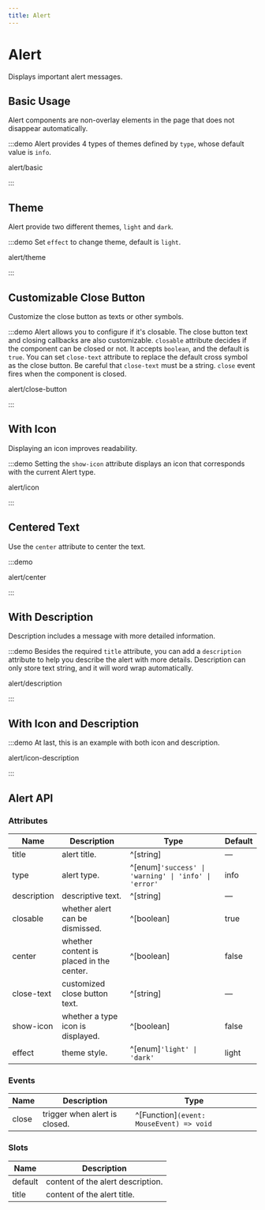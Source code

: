 ```yaml
---
title: Alert
---
```


# Alert

Displays important alert messages.

## Basic Usage

Alert components are non-overlay elements in the page that does not disappear automatically.

:::demo Alert provides 4 types of themes defined by `type`, whose default value is `info`.

alert/basic

:::

## Theme

Alert provide two different themes, `light` and `dark`.

:::demo Set `effect` to change theme, default is `light`.

alert/theme

:::

## Customizable Close Button

Customize the close button as texts or other symbols.

:::demo Alert allows you to configure if it's closable. The close button text and closing callbacks are also customizable. `closable` attribute decides if the component can be closed or not. It accepts `boolean`, and the default is `true`. You can set `close-text` attribute to replace the default cross symbol as the close button. Be careful that `close-text` must be a string. `close` event fires when the component is closed.

alert/close-button

:::

## With Icon

Displaying an icon improves readability.

:::demo Setting the `show-icon` attribute displays an icon that corresponds with the current Alert type.

alert/icon

:::

## Centered Text

Use the `center` attribute to center the text.

:::demo

alert/center

:::

## With Description

Description includes a message with more detailed information.

:::demo Besides the required `title` attribute, you can add a `description` attribute to help you describe the alert with more details. Description can only store text string, and it will word wrap automatically.

alert/description

:::

## With Icon and Description

:::demo At last, this is an example with both icon and description.

alert/icon-description

:::

## Alert API

### Attributes

| Name        | Description                              | Type                                                  | Default |
| ----------- | ---------------------------------------- | ----------------------------------------------------- | ------- |
| title       | alert title.                             | ^[string]                                             | —       |
| type        | alert type.                              | ^[enum]`'success' \| 'warning' \| 'info' \| 'error' ` | info    |
| description | descriptive text.                        | ^[string]                                             | —       |
| closable    | whether alert can be dismissed.          | ^[boolean]                                            | true    |
| center      | whether content is placed in the center. | ^[boolean]                                            | false   |
| close-text  | customized close button text.            | ^[string]                                             | —       |
| show-icon   | whether a type icon is displayed.        | ^[boolean]                                            | false   |
| effect      | theme style.                             | ^[enum]`'light' \| 'dark'`                            | light   |

### Events

| Name  | Description                   | Type                                     |
| ----- | ----------------------------- | ---------------------------------------- |
| close | trigger when alert is closed. | ^[Function]`(event: MouseEvent) => void` |

### Slots

| Name    | Description                       |
| ------- | --------------------------------- |
| default | content of the alert description. |
| title   | content of the alert title.       |
